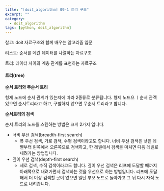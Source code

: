 ```yaml
---
title: "[doit_algorithm] 09-1 트리 구조"
excerpt: ""
category:
  - doit_algorithm
tags: [python, doit_algorithm]
---
```


참고: doit 자료구조와 함께 배우는 알고리즘 입문



리스트: 순서를 메긴 데이터를 나열하는 자료구조

트리: 데이터 사이의 계층 관계를 표현하는 자료구조



#### 트리(tree)

__순서 트리와 무순서 트리__

형제 노드에 순서 관계가 있는지에 따라 2종류로 분류됩니다. 형제 노드으 ㅣ순서 관곅 있으면 순서트리라고 하고, 구별하지 않으면 무순서 트리라고 합니다.



__순서트리의 검색__

순서 트리의 노드를 스캔하는 방법은 크게 2가지 입니다.

- 너비 우선 검색(breadth-first search)
  - 폭 우선 검색, 가로 검색, 수평 검색이라고도 합니다. 너비 우선 검색은 낮은 레벨부터 왼쪽에서 오른쪽으로 검색하고, 한 레벨에서 검색을 마치면 다음 레벨로 내려가는 방법입니다.
- 깊이 우선 검색(depth-first search)
  - 세로 검색, 수직 검색이라고도 합니다. 깊이 우선 검색은 리프에 도달할 때까지 아래쪽으로 내려가면서 검색하는 것을 우선으로 하는 방법입니다. 리프에 도달해서 더 이상 검색할 곳이 없으면 일단 부모 노드로 돌아가고 그 뒤 다시 자식 노드로 내려갑니다.